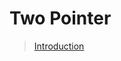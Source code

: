 # Two Pointer
> [Introduction](https://leetcode.com/explore/learn/card/linked-list/214/two-pointer-technique/1211/)

